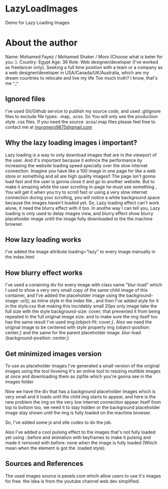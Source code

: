 # LazyLoadImages
Demo for Lazy Loading Images

# About the author
Name: Mohamed Fayez / Mohamed Shaker / Moro (Choose what is beter for you :).
Country: Egypt
Age: 36
Role: Web designer/developer (I've worked as freelancer only).
Seeking a full time position with a team or a company as a web designer/developer in USA/Canada/UK/Australia, which are my dream countries to relocate and live my life
Too much truth? I know, that's me ^_^

## Ignored files
I've used Git/Github service to publish my source code, and used .gitignore files to exclude file types: .map, .scss. 
So You will only see the production style .css files. If you need the source .scss/.map files please feel free to contact me at moromero9875@gmail.com

## Why the lazy loading images i important?
Lazy loading is a way to only download images that are in the viewport of the user. And it's important because it enhnce the performance by increasing the website loading speed specially over the slow internet connection. Imagine you have like a 100 image in one page for like a web store or something and all are high quality images!! The page isn't gonna load fast and the user is gonna close it and go to another website.
But to make it amazing while the user scrolling in-page he must see something , You will get it when you try to scroll fast or using a very slow internet connection during your scrolling, you will notice a white background space because the images haven't loaded yet. So, Lazy loading effect can't work alone, it need the blurry effect with it too.
In anothe way I can tell you, Lazy loading is only used to delay images view, and blurry effect show blurry placeholder image untill the image fully downloaded to the the machine browser.

## How lazy loading works
I've added the image attribute loading="lazy" to every image manually in the index.html

## How blurry effect works
I've used a conaining div for every image with class name "blur-load" which I used to show a very very small copy of the same child image of this container, and I've added the placeholder image using the background-image: url(); as inline style in the index file , and then I've added style for it in the style.css that making this incridebly small 20px only image take the full size with the style background-size: cover; that prevented it from being repeated in the full original image size. and to make sure the img itself too has the same result I've used img:{object-fit: cover;}.
Also we need the original image to be centered with style property img {object-position: center;} and the same for the parent placeholder image .blur-load {background-position: center;}

## Get minimized images version
To use as placeholder images I've generated a small version of the original images using the tool iloveimg
It's an online tool to resizing multible images at once and downloading them as zipfile which you're gonna see in the images folder

Now we have the div that has a background placeholder images which is very small and it loads until the child img starts to appear, and here is the new problem the img on the very low internet connection appear itself from top to bottom too, we need it to stay hidden or the background placeholder image stay shown until the img is fully loaded on the machine browser.

So, I've added some js and stle codes to do the job.

Also I've added a cool pulsing effect to the images that's not fully loaded yet using ::before and animation with keyframes to make it pulsing and made it removed with before: none when the image is fully loaded (Which mean when the element is got the .loaded style). 

## Sources and References
The used images source is pexels.com which allow users to use it's images for free. the idea is from the youtube channel web dev simplified.
